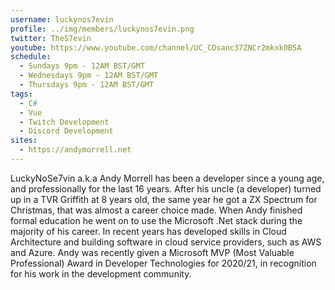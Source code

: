 ```yaml
---
username: luckynos7evin
profile: ../img/members/luckynos7evin.png
twitter: TheS7evin
youtube: https://www.youtube.com/channel/UC_CDsanc37ZNCr2mkxk0BSA
schedule:
  - Sundays 9pm - 12AM BST/GMT
  - Wednesdays 9pm - 12AM BST/GMT
  - Thursdays 9pm - 12AM BST/GMT
tags:
  - C#
  - Vue
  - Twitch Development
  - Discord Development
sites:
  - https://andymorrell.net
---
```


LuckyNoSe7vin a.k.a Andy Morrell has been a developer since a young age, and professionally for the last 16 years. After his uncle (a developer) turned up in a TVR Griffith at 8 years old, the same year he got a ZX Spectrum for Christmas, that was almost a career choice made. When Andy finished formal education he went on to use the Microsoft .Net stack during the majority of his career. In recent years has developed skills in Cloud Architecture and building software in cloud service providers, such as AWS and Azure. Andy was recently given a Microsoft MVP (Most Valuable Professional) Award in Developer Technologies for 2020/21, in recognition for his work in the development community.
